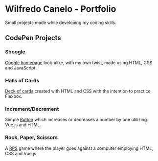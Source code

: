 # Wilfredo Canelo - Portfolio
Small projects made while developing my coding skills.
## CodePen Projects
### Shoogle
[Google homepage](https://codepen.io/Wcanelo/pen/yxZmqV) look-alike, with my own twist, made using HTML, CSS and JavaScript.
### Halls of Cards
[Deck of cards](https://codepen.io/Wcanelo/pen/RegYXO) created with HTML and CSS with the intention to practice Flexbox.
### Increment/Decrement
Simple [Button](https://codepen.io/Wcanelo/pen/dgeMoP) which increases or decreases a number by one utilizing Vue.js and HTML.
### Rock, Paper, Scissors
A [RPS](https://codepen.io/Wcanelo/pen/yRjJaL) game where the player goes against a computer employing HTML, CSS and Vue.js.
